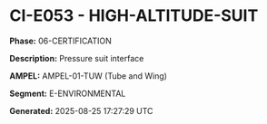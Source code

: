 # CI-E053 - HIGH-ALTITUDE-SUIT

**Phase:** 06-CERTIFICATION

**Description:** Pressure suit interface

**AMPEL:** AMPEL-01-TUW (Tube and Wing)

**Segment:** E-ENVIRONMENTAL

**Generated:** 2025-08-25 17:27:29 UTC
